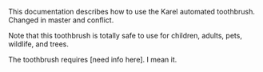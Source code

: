 This documentation describes how to use the Karel automated toothbrush. Changed in master and conflict.

Note that this toothbrush is totally safe to use for children, adults, pets, wildlife, and trees.

The toothbrush requires [need info here]. I mean it.